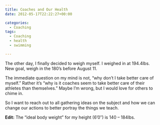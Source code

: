 ```yaml
---
title: Coaches and Our Health
date: 2012-05-17T22:22:27+00:00

categories:
  - Coaching
tags:
  - Coaching
  - health
  - swimming

---
```

The other day, I finally decided to weigh myself. I weighed in at 194.4lbs. New goal, weigh in the 180&#8217;s before August 11.

The immediate question on my mind is not, &#8220;why don&#8217;t I take better care of myself.&#8221; Rather it&#8217;s &#8220;why is it coaches seem to take better care of their athletes than themselves.&#8221; Maybe I&#8217;m wrong, but I would love for others to chime in.

So I want to reach out to all gathering ideas on the subject and how we can change our actions to better portray the things we teach.

**Edit:** The &#8220;ideal body weight&#8221; for my height (6&#8217;0&#8243;) is 140 &#8211; 184lbs.